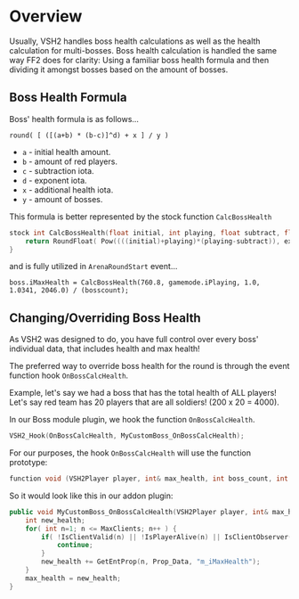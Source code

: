 # Overview
Usually, VSH2 handles boss health calculations as well as the health calculation for multi-bosses. Boss health calculation is handled the same way FF2 does for clarity: Using a familiar boss health formula and then dividing it amongst bosses based on the amount of bosses.

## Boss Health Formula
Boss' health formula is as follows...

`round( [ ([(a+b) * (b-c)]^d) + x ] / y )`
* `a` - initial health amount.
* `b` - amount of red players.
* `c` - subtraction iota.
* `d` - exponent iota.
* `x` - additional health iota.
* `y` - amount of bosses.

This formula is better represented by the stock function `CalcBossHealth`

```cpp
stock int CalcBossHealth(float initial, int playing, float subtract, float exponent, float additional) {
	return RoundFloat( Pow((((initial)+playing)*(playing-subtract)), exponent)+additional );
}
```

and is fully utilized in `ArenaRoundStart` event...

`boss.iMaxHealth = CalcBossHealth(760.8, gamemode.iPlaying, 1.0, 1.0341, 2046.0) / (bosscount);`

## Changing/Overriding Boss Health
As VSH2 was designed to do, you have full control over every boss' individual data, that includes health and max health!

The preferred way to override boss health for the round is through the event function hook `OnBossCalcHealth`.

Example, let's say we had a boss that has the total health of ALL players! Let's say red team has 20 players that are all soldiers! (200 x 20 = 4000).

In our Boss module plugin, we hook the function `OnBossCalcHealth`.

```cpp
VSH2_Hook(OnBossCalcHealth, MyCustomBoss_OnBossCalcHealth);
```

For our purposes, the hook `OnBossCalcHealth` will use the function prototype:
```cpp
function void (VSH2Player player, int& max_health, int boss_count, int red_players);
```

So it would look like this in our addon plugin:
```cpp
public void MyCustomBoss_OnBossCalcHealth(VSH2Player player, int& max_health, int boss_count, int red_players) {
	int new_health;
	for( int n=1; n <= MaxClients; n++ ) {
		if( !IsClientValid(n) || !IsPlayerAlive(n) || IsClientObserver(n) || VSH2Player(n).bIsBoss ) {
			continue;
		}
		new_health += GetEntProp(n, Prop_Data, "m_iMaxHealth");
	}
	max_health = new_health;
}
```